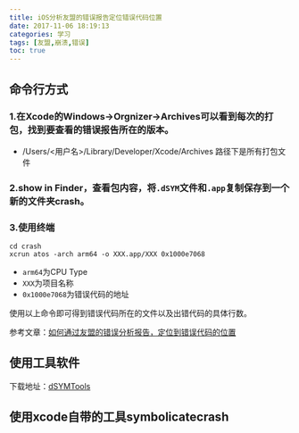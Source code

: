 ```yaml
---
title: iOS分析友盟的错误报告定位错误代码位置
date: 2017-11-06 18:19:13
categories: 学习
tags: [友盟,崩溃,错误]
toc: true
---
```


## 命令行方式
### 1.在Xcode的Windows->Orgnizer->Archives可以看到每次的打包，找到要查看的错误报告所在的版本。
 * /Users/<用户名>/Library/Developer/Xcode/Archives 路径下是所有打包文件
<!--more-->
### 2.show in Finder，查看包内容，将`.dSYM`文件和`.app`复制保存到一个新的文件夹crash。

### 3.使用终端
```
cd crash
xcrun atos -arch arm64 -o XXX.app/XXX 0x1000e7068
```

* `arm64`为CPU Type
*  `XXX`为项目名称
* `0x1000e7068`为错误代码的地址

使用以上命令即可得到错误代码所在的文件以及出错代码的具体行数。

参考文章：[如何通过友盟的错误分析报告，定位到错误代码的位置](http://www.jianshu.com/p/17fd659df460?open_source=weibo_search)

## 使用工具软件
下载地址：[dSYMTools](https://github.com/answer-huang/dSYMTools)

## 使用xcode自带的工具symbolicatecrash

